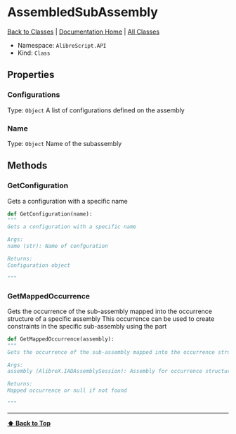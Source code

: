 # AssembledSubAssembly

[ Back to Classes](Classes) | [Documentation Home](../README.md) | [All Classes](Classes)

- Namespace: `AlibreScript.API`
- Kind: `Class`

## Properties

### Configurations
Type: `Object`
A list of configurations defined on the assembly

### Name
Type: `Object`
Name of the subassembly

## Methods


### GetConfiguration

Gets a configuration with a specific name

```python
def GetConfiguration(name):
"""
Gets a configuration with a specific name

Args:
name (str): Name of confguration

Returns:
Configuration object

"""
```


### GetMappedOccurrence

Gets the occurrence of the sub-assembly mapped into the
occurrence structure of a specific assembly
This occurrence can be used to create constraints in the specific
sub-assembly using the part

```python
def GetMappedOccurrence(assembly):
"""
Gets the occurrence of the sub-assembly mapped into the occurrence structure of a specific assembly This occurrence can be used to create constraints in the specific sub-assembly using the part

Args:
assembly (AlibreX.IADAssemblySession): Assembly for occurrence structure

Returns:
Mapped occurrence or null if not found

"""
```

---
**[⬆ Back to Top](#assembledsubassembly)**
